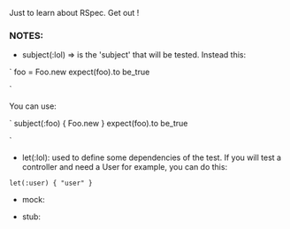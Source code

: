 Just to learn about RSpec. Get out !

### NOTES:

* subject(:lol) => is the 'subject' that will be tested. Instead this:

`
foo = Foo.new
expect(foo).to be_true

`

You can use:

`
subject(:foo) { Foo.new }
expect(foo).to be_true

` 

* let(:lol): used to define some dependencies of the test. If you will test a controller and need a User for example, you can do this:

`let(:user) { "user" }`

* mock: 

* stub:
